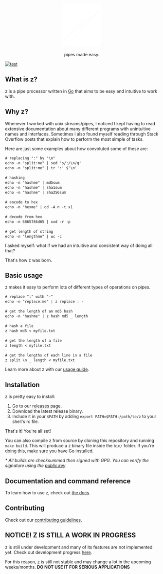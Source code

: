 <p align="center">
  <img alt="z logo" src="docs/img/logo.png" height="140" />
  <p align="center">pipes made easy.</p>
</p>

[![test](https://github.com/serramatutu/z/actions/workflows/test.yml/badge.svg)](https://github.com/serramatutu/z/actions/workflows/test.yml)

## What is z?
z is a pipe processor written in [Go](https://golang.org/) that aims to be easy and intuitive to work with.

## Why z?
Whenever I worked with unix streams/pipes, I noticed I kept having to read extensive documentation about many different programs with unintuitive names and interfaces. Sometimes I also found myself reading through Stack Overflow posts that explain how to perform the most simple of tasks.

Here are just some examples about how convoluted some of these are:

```
# replacing ":" by "\n"
echo -n "split:me" | sed 's/:/\n/g'
echo -n "split:me" | tr ':' $'\n'

# hashing 
echo -n "hashme" | md5sum
echo -n "hashme" | sha1sum
echo -n "hashme" | sha256sum

# encode to hex
echo -n "hexme" | od -A n -t x1

# decode from hex 
echo -n 6865786d65 | xxd -r -p

# get length of string
echo -n "lengthme" | wc -c
```

I asked myself: what if we had an intuitive and consistent way of doing all that?

That's how z was born.

## Basic usage

z makes it easy to perform lots of different types of operations on pipes.

```
# replace ":" with "-"
echo -n "replace:me" | z replace : -

# get the length of an md5 hash
echo -n "hashme" | z hash md5 _ length

# hash a file
z hash md5 < myfile.txt

# get the length of a file
z length < myfile.txt

# get the lengths of each line in a file
z split \n _ length < myfile.txt
```

Learn more about z with our [usage guide](https://serramatutu.github.io/z/docs/usage/).


## Installation
z is pretty easy to install:
1. Go to our [releases](https://github.com/serramatutu/z/releases) page.
2. Download the latest release binary.
3. Include it in your `$PATH` by adding `export PATH=$PATH:/path/to/z` to your shell's rc file.

That's it! You're all set!

You can also compile z from source by cloning this repository and running `make build`. This will produce a z binary file inside the `bin/` folder. If you're doing this, make sure you have [Go](https://golang.org/) installed.

_* All builds are checksummed then signed with GPG. You can verify the signature using the [public key](./pubkey.asc)_

## Documentation and command reference

To learn how to use z, check out [the docs](https://serramatutu.github.io/z/docs/).

## Contributing

Check out our [contributing guidelines](https://serramatutu.github.io/z/contribute/).

## NOTICE! Z IS STILL A WORK IN PROGRESS 
z is still under development and many of its features are not implemented yet. Check out development progress [here](./TODO.md).

For this reason, z is still not stable and may change a lot in the upcoming weeks/months. **DO NOT USE IT FOR SERIOUS APPLICATIONS**
